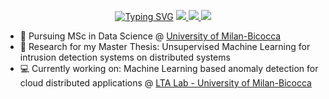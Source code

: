 <p align="center">
<a href="https://github.com/grusso98">
<img src="https://readme-typing-svg.demolab.com?font=Arial&size=25&duration=6000&pause=2000&color=B522F7&width=435&lines=Gianmarco+Russo%7CMSc+Data+Science;NLP%7CComputer+Vision%7CML+for+CyberSec;BSc+in+Computer+Engineering" alt="Typing SVG" /></a>

<a href="https://violet-gae-65.tiiny.site">
    <img src="https://img.shields.io/badge/PDF-CV-red?style=flat-square&logo=adobe">
</a>  
<a href="https://www.linkedin.com/in/grusso98/">
    <img src="https://img.shields.io/badge/-Linkedin-blue?style=flat-square&logo=linkedin">
</a>
<a href="mailto:g.russo91@campus.unimib.it">
    <img src="https://img.shields.io/badge/-Email-red?style=flat-square&logo=gmail&logoColor=white">
</a>

<br/> 

* :open_book: Pursuing MSc in Data Science @ [University of Milan-Bicocca](https://www.unimib.it/graduate/data-science)
* :scroll: Research for my Master Thesis: Unsupervised Machine Learning for intrusion detection systems on distributed systems
* :computer: Currently working on: Machine Learning based anomaly detection for cloud distributed applications @ [LTA Lab - University of Milan-Bicocca](https://lta.disco.unimib.it/)



